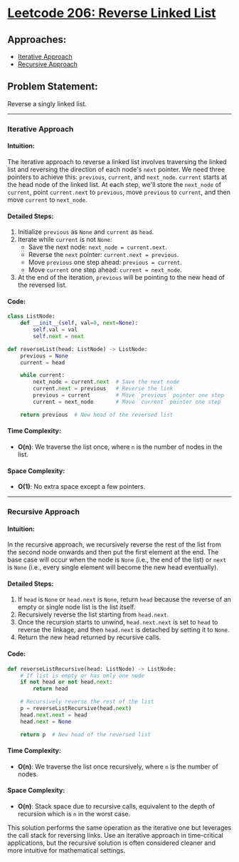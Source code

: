 # [Leetcode 206: Reverse Linked List](https://leetcode.com/problems/reverse-linked-list/)

## Approaches:
- [Iterative Approach](#iterative-approach)
- [Recursive Approach](#recursive-approach)

## Problem Statement:
Reverse a singly linked list.

---

### Iterative Approach

#### Intuition:
The iterative approach to reverse a linked list involves traversing the linked list and reversing the direction of each node's `next` pointer. We need three pointers to achieve this: `previous`, `current`, and `next_node`. `current` starts at the head node of the linked list. At each step, we'll store the `next_node` of `current`, point `current.next` to `previous`, move `previous` to `current`, and then move `current` to `next_node`.

#### Detailed Steps:
1. Initialize `previous` as `None` and `current` as `head`.
2. Iterate while `current` is not `None`:
   - Save the next node: `next_node = current.next`.
   - Reverse the `next` pointer: `current.next = previous`.
   - Move `previous` one step ahead: `previous = current`.
   - Move `current` one step ahead: `current = next_node`.
3. At the end of the iteration, `previous` will be pointing to the new head of the reversed list.

#### Code:
```python
class ListNode:
    def __init__(self, val=0, next=None):
        self.val = val
        self.next = next

def reverseList(head: ListNode) -> ListNode:
    previous = None
    current = head

    while current:
        next_node = current.next  # Save the next node
        current.next = previous   # Reverse the link
        previous = current        # Move `previous` pointer one step
        current = next_node       # Move `current` pointer one step

    return previous  # New head of the reversed list
```

#### Time Complexity: 
- **O(n)**: We traverse the list once, where `n` is the number of nodes in the list.
  
#### Space Complexity: 
- **O(1)**: No extra space except a few pointers.

---

### Recursive Approach

#### Intuition:
In the recursive approach, we recursively reverse the rest of the list from the second node onwards and then put the first element at the end. The base case will occur when the node is `None` (i.e., the end of the list) or `next` is `None` (i.e., every single element will become the new head eventually).

#### Detailed Steps:
1. If `head` is `None` or `head.next` is `None`, return `head` because the reverse of an empty or single node list is the list itself.
2. Recursively reverse the list starting from `head.next`.
3. Once the recursion starts to unwind, `head.next.next` is set to `head` to reverse the linkage, and then `head.next` is detached by setting it to `None`.
4. Return the new head returned by recursive calls.

#### Code:
```python
def reverseListRecursive(head: ListNode) -> ListNode:
    # If list is empty or has only one node
    if not head or not head.next:
        return head

    # Recursively reverse the rest of the list
    p = reverseListRecursive(head.next)
    head.next.next = head
    head.next = None

    return p  # New head of the reversed list
```

#### Time Complexity:
- **O(n)**: We traverse the list once recursively, where `n` is the number of nodes.

#### Space Complexity:
- **O(n)**: Stack space due to recursive calls, equivalent to the depth of recursion which is `n` in the worst case.

This solution performs the same operation as the iterative one but leverages the call stack for reversing links. Use an iterative approach in time-critical applications, but the recursive solution is often considered cleaner and more intuitive for mathematical settings.


